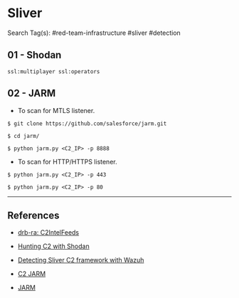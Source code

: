 # Sliver

Search Tag(s): #red-team-infrastructure #sliver #detection

## 01 - Shodan

`ssl:multiplayer ssl:operators`

## 02 - JARM

- To scan for MTLS listener.

```
$ git clone https://github.com/salesforce/jarm.git

$ cd jarm/

$ python jarm.py <C2_IP> -p 8888
```

 - To scan for HTTP/HTTPS listener.

```
$ python jarm.py <C2_IP> -p 443

$ python jarm.py <C2_IP> -p 80
```

---
## References

- [drb-ra: C2IntelFeeds](https://github.com/drb-ra/C2IntelFeeds)

- [Hunting C2 with Shodan](https://michaelkoczwara.medium.com/hunting-c2-with-shodan-223ca250d06f)

- [Detecting Sliver C2 framework with Wazuh](https://wazuh.com/blog/detecting-sliver-c2-framework-with-wazuh/)

- [C2 JARM](https://github.com/cedowens/C2-JARM)

- [JARM](https://github.com/salesforce/jarm)